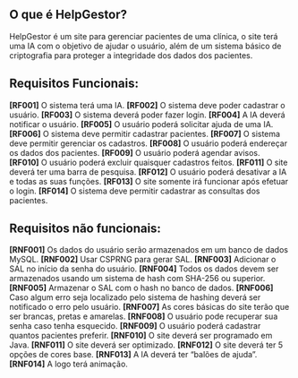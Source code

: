 ﻿## O que é HelpGestor?

HelpGestor é um site para gerenciar pacientes de uma clínica, o site terá uma IA com o objetivo de ajudar o usuário, além de um sistema básico de criptografia para proteger a integridade dos dados dos pacientes.

## Requisitos Funcionais:

**[RF001]** O sistema terá uma IA.
**[RF002]** O sistema deve poder cadastrar o usuário. 
**[RF003]** O sistema deverá poder fazer login.
**[RF004]** A IA deverá notificar o usuário.
**[RF005]** O usuário poderá solicitar ajuda de uma IA. 
**[RF006]** O sistema deve permitir cadastrar pacientes.
**[RF007]** O sistema deve permitir gerenciar os cadastros.
**[RF008]** O usuário poderá endereçar os dados dos pacientes.
**[RF009]** O usuário poderá agendar avisos.
**[RF010]** O usuário poderá excluir quaisquer cadastros feitos.
**[RF011]** O site deverá ter uma barra de pesquisa.
**[RF012]** O usuário poderá desativar a IA e todas as suas funções.
**[RF013]** O site somente irá funcionar após efetuar o login.
**[RF014]** O sistema deve permitir cadastrar as consultas dos pacientes.

## Requisitos não funcionais:

**[RNF001]** Os dados do usuário serão armazenados em um banco de dados MySQL.
**[RNF002]** Usar CSPRNG para gerar SAL.
**[RNF003]** Adicionar o SAL no início da senha do usuário.
**[RNF004]** Todos os dados devem ser armazenados usando um sistema de hash com SHA-256 ou superior.
**[RNF005]** Armazenar o SAL com o hash no banco de dados.
**[RNF006]** Caso algum erro seja localizado pelo sistema de hashing deverá ser notificado o erro pelo usuário.
**[RNF007]** As cores básicas do site terão que ser brancas, pretas e amarelas.
**[RNF008]** O usuário pode recuperar sua senha caso tenha esquecido.
**[RNF009]** O usuário poderá cadastrar quantos pacientes preferir.
**[RNF010]** O site deverá ser programado em Java.
**[RNF011]** O site deverá ser optimizado.
**[RNF012]** O site deverá ter 5 opções de cores base.
**[RNF013]** A IA deverá ter “balões de ajuda”.
**[RNF014]** A logo terá animação.
